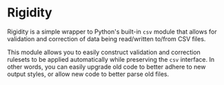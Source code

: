 # Rigidity

Rigidity is a simple wrapper to Python's built-in `csv` module that allows for validation and correction of data being read/written to/from CSV files.

This module allows you to easily construct validation and correction rulesets to be applied automatically while preserving the `csv` interface. In other words, you can easily upgrade old code to better adhere to new output styles, or allow new code to better parse old files.